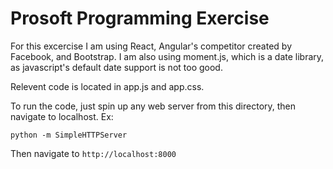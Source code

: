# Prosoft Programming Exercise

For this excercise I am using React, Angular's competitor created by Facebook, and Bootstrap. I am also
using moment.js, which is a date library, as javascript's default date support is not too good.

Relevent code is located in app.js and app.css.

To run the code, just spin up any web server from this directory, then navigate to localhost. Ex:

`python -m SimpleHTTPServer`

Then navigate to `http://localhost:8000`